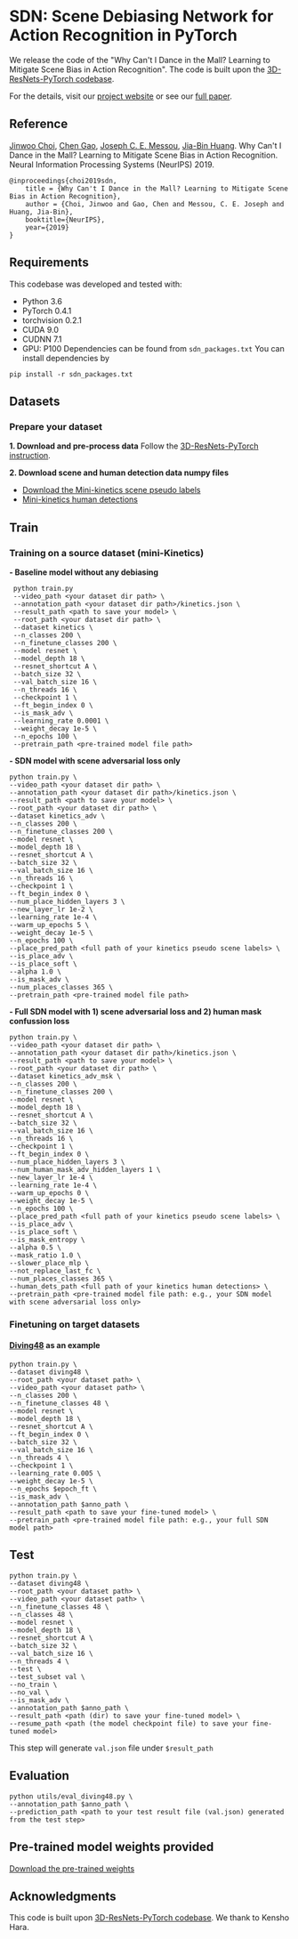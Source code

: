 # SDN: Scene Debiasing Network for Action Recognition in PyTorch
We release the code of the "Why Can't I Dance in the Mall? Learning to Mitigate Scene Bias in Action Recognition". The code is built upon the [3D-ResNets-PyTorch codebase](https://github.com/kenshohara/3D-ResNets-PyTorch).

For the details, visit our [project website](http://chengao.vision/SDN/) or see our [full paper](https://papers.nips.cc/paper/8372-why-cant-i-dance-in-the-mall-learning-to-mitigate-scene-bias-in-action-recognition.pdf).

## Reference
[Jinwoo Choi](https://sites.google.com/site/jchoivision/), [Chen Gao](https://gaochen315.github.io/), [Joseph C. E. Messou](https://josephcmessou.weebly.com/about.html), [Jia-Bin Huang](https://filebox.ece.vt.edu/~jbhuang/index.html). Why Can't I Dance in the Mall? Learning to Mitigate Scene Bias in Action Recognition. Neural Information Processing Systems (NeurIPS) 2019.

```
@inproceedings{choi2019sdn,
    title = {Why Can't I Dance in the Mall? Learning to Mitigate Scene Bias in Action Recognition},
    author = {Choi, Jinwoo and Gao, Chen and Messou, C. E. Joseph and Huang, Jia-Bin},
    booktitle={NeurIPS},
    year={2019}
}
```

## Requirements
This codebase was developed and tested with:
- Python 3.6
- PyTorch 0.4.1
- torchvision 0.2.1
- CUDA 9.0
- CUDNN 7.1
- GPU: P100 
Dependencies can be found from `sdn_packages.txt`
You can install dependencies by
```
pip install -r sdn_packages.txt 
```

## Datasets
### Prepare your dataset
**1. Download and pre-process data**
Follow the [3D-ResNets-PyTorch instruction](https://github.com/kenshohara/3D-ResNets-PyTorch#preparation).

**2. Download scene and human detection data numpy files**
- [Download the Mini-kinetics scene pseudo labels](https://filebox.ece.vt.edu/~jinchoi/files/sdn/places_data.zip)
- [Mini-kinetics human detections](https://filebox.ece.vt.edu/~jinchoi/files/sdn/detections.zip)

## Train
### Training on a source dataset (mini-Kinetics)
**- Baseline model without any debiasing**
```
 python train.py 
 --video_path <your dataset dir path> \
 --annotation_path <your dataset dir path>/kinetics.json \
 --result_path <path to save your model> \
 --root_path <your dataset dir path> \
 --dataset kinetics \
 --n_classes 200 \
 --n_finetune_classes 200 \
 --model resnet \
 --model_depth 18 \
 --resnet_shortcut A \
 --batch_size 32 \
 --val_batch_size 16 \
 --n_threads 16 \
 --checkpoint 1 \
 --ft_begin_index 0 \
 --is_mask_adv \
 --learning_rate 0.0001 \
 --weight_decay 1e-5 \
 --n_epochs 100 \
 --pretrain_path <pre-trained model file path>
 ```
 
**- SDN model with scene adversarial loss only**
```
python train.py \
--video_path <your dataset dir path> \
--annotation_path <your dataset dir path>/kinetics.json \
--result_path <path to save your model> \
--root_path <your dataset dir path> \
--dataset kinetics_adv \
--n_classes 200 \
--n_finetune_classes 200 \
--model resnet \
--model_depth 18 \
--resnet_shortcut A \
--batch_size 32 \
--val_batch_size 16 \
--n_threads 16 \
--checkpoint 1 \
--ft_begin_index 0 \
--num_place_hidden_layers 3 \
--new_layer_lr 1e-2 \
--learning_rate 1e-4 \
--warm_up_epochs 5 \
--weight_decay 1e-5 \
--n_epochs 100 \
--place_pred_path <full path of your kinetics pseudo scene labels> \
--is_place_adv \
--is_place_soft \
--alpha 1.0 \
--is_mask_adv \
--num_places_classes 365 \
--pretrain_path <pre-trained model file path>
```

**- Full SDN model with 1) scene adversarial loss and 2) human mask confussion loss**
```
python train.py \
--video_path <your dataset dir path> \
--annotation_path <your dataset dir path>/kinetics.json \
--result_path <path to save your model> \
--root_path <your dataset dir path> \
--dataset kinetics_adv_msk \
--n_classes 200 \
--n_finetune_classes 200 \
--model resnet \
--model_depth 18 \
--resnet_shortcut A \
--batch_size 32 \
--val_batch_size 16 \
--n_threads 16 \
--checkpoint 1 \
--ft_begin_index 0 \
--num_place_hidden_layers 3 \
--num_human_mask_adv_hidden_layers 1 \
--new_layer_lr 1e-4 \
--learning_rate 1e-4 \
--warm_up_epochs 0 \
--weight_decay 1e-5 \
--n_epochs 100 \
--place_pred_path <full path of your kinetics pseudo scene labels> \
--is_place_adv \
--is_place_soft \
--is_mask_entropy \
--alpha 0.5 \
--mask_ratio 1.0 \
--slower_place_mlp \
--not_replace_last_fc \
--num_places_classes 365 \
--human_dets_path <full path of your kinetics human detections> \
--pretrain_path <pre-trained model file path: e.g., your SDN model with scene adversarial loss only>
```

### Finetuning on target datasets
#### [Diving48](http://www.svcl.ucsd.edu/projects/resound/dataset.html) as an example
```
python train.py \
--dataset diving48 \
--root_path <your dataset path> \
--video_path <your dataset path> \
--n_classes 200 \
--n_finetune_classes 48 \
--model resnet \
--model_depth 18 \
--resnet_shortcut A \
--ft_begin_index 0 \
--batch_size 32 \
--val_batch_size 16 \
--n_threads 4 \
--checkpoint 1 \
--learning_rate 0.005 \
--weight_decay 1e-5 \
--n_epochs $epoch_ft \
--is_mask_adv \
--annotation_path $anno_path \
--result_path <path to save your fine-tuned model> \
--pretrain_path <pre-trained model file path: e.g., your full SDN model path>
```

## Test
```
python train.py \
--dataset diving48 \
--root_path <your dataset path> \
--video_path <your dataset path> \
--n_finetune_classes 48 \
--n_classes 48 \
--model resnet \
--model_depth 18 \
--resnet_shortcut A \
--batch_size 32 \
--val_batch_size 16 \
--n_threads 4 \
--test \
--test_subset val \
--no_train \
--no_val \
--is_mask_adv \
--annotation_path $anno_path \
--result_path <path (dir) to save your fine-tuned model> \
--resume_path <path (the model checkpoint file) to save your fine-tuned model>
```
This step will generate `val.json` file under `$result_path`

## Evaluation
```
python utils/eval_diving48.py \
--annotation_path $anno_path \
--prediction_path <path to your test result file (val.json) generated from the test step>
```

## Pre-trained model weights provided
[Download the pre-trained weights](https://drive.google.com/file/d/1gkyL80fDXmFCBjtgKlFNKVqb4OHNhrDL/view?usp=sharing)

## Acknowledgments
This code is built upon [3D-ResNets-PyTorch codebase](https://github.com/kenshohara/3D-ResNets-PyTorch). We thank to Kensho Hara. 
